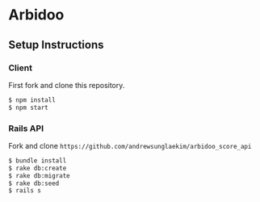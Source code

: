 # Arbidoo

## Setup Instructions
### Client

First fork and clone this repository.

```bash
$ npm install
$ npm start
```

### Rails API

Fork and clone `https://github.com/andrewsunglaekim/arbidoo_score_api`

```bash
$ bundle install
$ rake db:create
$ rake db:migrate
$ rake db:seed
$ rails s
```
